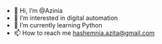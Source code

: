 - 👋 Hi, I’m @Azinia
- 👀 I’m interested in digital automation
- 🌱 I’m currently learning Python
- 📫 How to reach me hashemnia.azita@gmail.com

<!---
Azinia/Azinia is a ✨ special ✨ repository because its `README.md` (this file) appears on your GitHub profile.
You can click the Preview link to take a look at your changes.
--->
